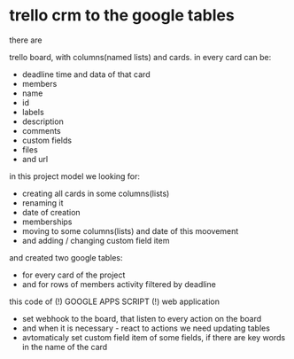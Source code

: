 # trello crm to the google tables 

there are

trello board, with columns(named lists) and cards.
in every card can be: 
- deadline time and data of that card
- members
- name
- id
- labels
- description
- comments
- custom fields
- files
- and url

in this project model we looking for:
- creating all cards in some columns(lists)
- renaming it
- date of creation
- memberships
- moving to some columns(lists) and date of this moovement
- and adding / changing custom field item

and created two google tables:
- for every card of the project
- and for rows of members activity filtered by deadline

this code of (!) GOOGLE APPS SCRIPT (!) web application 
- set webhook to the board, that listen to every action on the board
- and when it is necessary - react to actions we need updating tables
- avtomaticaly set custom field item of some fields, if there are key words in the name of the card 
